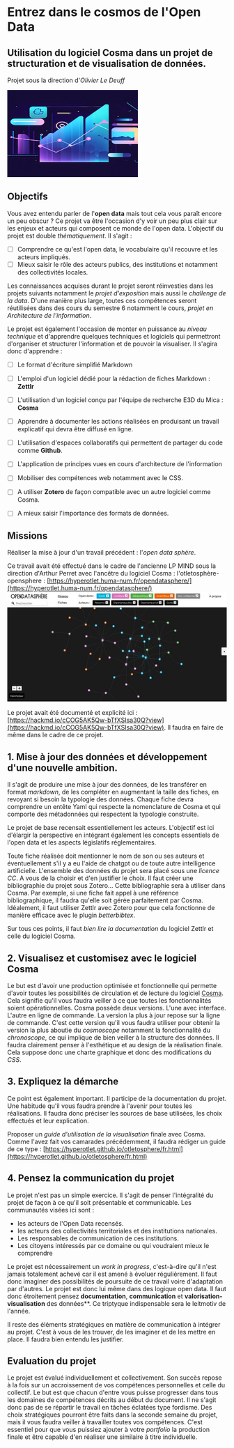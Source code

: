 # Entrez dans le **cosmos de l'Open Data**
## Utilisation du logiciel **Cosma** dans un projet de structuration et de visualisation de données.

Projet sous la direction d'*Olivier Le Deuff*

<img src="./graphe.jpg" alt="graphe" width="300px" height="200px" />


## Objectifs
Vous avez entendu parler de l'**open data** mais tout cela vous paraît encore un peu obscur ?
Ce projet va être l'occasion d'y voir un peu plus clair sur les enjeux et acteurs qui composent ce monde de l'open data.
L'objectif du projet est double *thématiquement*.
Il s'agit :
- [ ] Comprendre ce qu'est l'open data, le vocabulaire qu'il recouvre et les acteurs impliqués.
- [ ] Mieux saisir le rôle des acteurs publics, des institutions et notamment des collectivités locales.

Les connaissances acquises durant le projet seront réinvesties dans les projets suivants notamment le *projet d'exposition* mais aussi le *challenge de la data*. D'une manière plus large, toutes ces compétences seront réutilisées dans des cours du semestre 6 notamment le cours, *projet en Architecture de l'information*.

Le projet est également l'occasion de monter en puissance au *niveau technique* et d'apprendre quelques techniques et logiciels qui permettront d'organiser et structurer l'information et de pouvoir la visualiser. Il s'agira donc d'apprendre :
- [ ] Le format d'écriture simplifié Markdown
- [ ] L'emploi d'un logiciel dédié pour la rédaction de fiches Markdown : **Zettlr**
- [ ] L'utilisation d'un logiciel conçu par l'équipe de recherche E3D du Mica : **Cosma**
- [ ] Apprendre à documenter les actions réalisées en produisant un travail explicatif qui devra être diffusé en ligne.
- [ ] L'utilisation  d'espaces collaboratifs qui permettent de partager du code comme **Github**.
- [ ] L'application de principes vues en cours d'architecture de l'information
- [ ] Mobiliser des compétences web notamment avec le CSS.
- [ ] A utiliser **Zotero** de façon compatible avec un autre logiciel comme Cosma.
- [ ] A mieux saisir l'importance des formats de données.



## Missions

Réaliser la mise à jour d'un travail précédent : l'*open data sphère*.

Ce travail avait été effectué dans le cadre de l'ancienne LP MIND sous la direction d'Arthur Perret avec l'ancêtre du logiciel Cosma : l'otletosphère-opensphere :
[https://hyperotlet.huma-num.fr/opendatasphere/](https://hyperotlet.huma-num.fr/opendatasphere/)
![otleto](./otleto.jpg)

Le projet avait été documenté et explicité ici : [https://hackmd.io/cCOG5AK5Qw-bTfXSIsa30Q?view](https://hackmd.io/cCOG5AK5Qw-bTfXSIsa30Q?view).
Il faudra en faire de même dans le cadre de ce projet.

## 1. Mise à jour des données et développement d'une nouvelle ambition.

Il s'agit de produire une mise à jour des données, de les transférer en format *markdown*, de les compléter en augmentant la taille des fiches, en revoyant si besoin la typologie des données.
Chaque fiche devra comprendre un entête Yaml qui respecte la nomenclature de Cosma et qui comporte des métadonnées qui respectent la typologie construite.

Le projet de base recensait essentiellement les acteurs. L'objectif est ici d'élargir la perspective en intégrant également les concepts essentiels de l'open data et les aspects législatifs réglementaires.

Toute fiche réalisée doit mentionner le nom de son ou ses auteurs et éventuellement s'il y a eu l'aide de chatgpt ou de toute autre intelligence artificielle.
L'ensemble des données du projet sera placé sous une *licence CC*. A vous de la choisir et d'en justifier le choix.
Il faut créer une bibliographie du projet sous Zotero... Cette bibliographie sera à utiliser dans Cosma. Par exemple, si une fiche fait appel à une référence bibliographique, il faudra qu'elle soit gérée parfaitement par Cosma. 
Idéalement, il faut utiliser Zettlr avec Zotero pour que cela fonctionne de manière efficace avec le plugin *betterbibtex*.

Sur tous ces points, il faut *bien lire la documentation* du logiciel Zettlr et celle du logiciel Cosma.

## 2. Visualisez et customisez avec le logiciel Cosma

Le but est d'avoir une production optimisée et fonctionnelle qui permette d'avoir toutes les possibilités de circulation et de lecture du logiciel [Cosma](https://cosma.arthurperret.fr).
Cela signifie qu'il vous faudra veiller à ce que toutes les fonctionnalités soient opérationnelles.
Cosma possède deux versions. L'une avec interface. L'autre en ligne de commande. La version la plus à jour repose sur la ligne de commande. C'est cette version qu'il vous faudra utiliser pour obtenir la version la plus aboutie du *cosmoscope* notamment la fonctionnalité du *chronoscope*, ce qui implique de bien veiller à la structure des données.
Il faudra clairement penser à l'esthétique et au design de la réalisation finale. Cela suppose donc une charte graphique et donc des modifications du *CSS*.

## 3. Expliquez la démarche


Ce point est également important. Il participe de la documentation du projet. Une habitude qu'il vous faudra prendre à l'avenir pour toutes les réalisations.
Il faudra donc préciser les sources de base utilisées, les choix effectués et leur explication.


Proposer un *guide d'utilisation de la visualisation* finale avec Cosma. Comme l'avez fait vos camarades précédemment, il faudra rédiger un guide de ce type : [https://hyperotlet.github.io/otletosphere/fr.html](https://hyperotlet.github.io/otletosphere/fr.html)


## 4. Pensez la communication du projet

Le projet n'est pas un simple exercice. Il s'agit de penser l'intégralité du projet de façon à ce qu'il soit présentable et communicable.
Les communautés visées ici sont :
- les acteurs de l'Open Data recensés.
- les acteurs des collectivités territoriales et des institutions nationales.
- Les responsables de communication de ces institutions.
- Les citoyens intéressés par ce domaine ou qui voudraient mieux le comprendre

Le projet est nécessairement un *work in progress*, c'est-à-dire qu'il n'est jamais totalement achevé car il est amené à évoluer régulièrement. Il faut donc imaginer des possibilités de poursuite de ce travail voire d'adaptation par d'autres. Le projet est donc lui même dans des logique open data.
Il faut donc étroitement pensez **documentation**, **communication** et **valorisation-visualisation** des données**. Ce triptyque indispensable sera le leitmotiv de l'année.

Il reste des éléments stratégiques en matière de communication à intégrer au projet. C'est à vous de les trouver, de les imaginer et de les mettre en place. Il faudra bien entendu les justifier.


## Evaluation du projet

Le projet est évalué individuellement et collectivement.
Son succès repose à la fois sur un accroissement de vos compétences personnelles et celle du collectif.
Le but est que chacun d'entre vous puisse progresser dans tous les domaines de compétences décrits au début du document. Il ne s'agit donc pas de se répartir le travail en tâches éclatées type fordisme.
Des choix stratégiques pourront être faits dans la seconde semaine du projet, mais il vous faudra veiller à travailler toutes vos compétences.
C'est essentiel pour que vous puissiez ajouter à votre *portfolio* la production finale et être capable d'en réaliser une similaire à titre individuelle.
